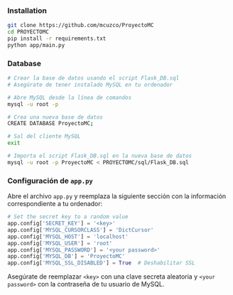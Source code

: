 ### Installation

```bash
git clone https://github.com/mcuzco/ProyectoMC
cd PROYECTOMC
pip install -r requirements.txt
python app/main.py
```
### Database
```bash
# Crear la base de datos usando el script Flask_DB.sql
# Asegúrate de tener instalado MySQL en tu ordenador

# Abre MySQL desde la línea de comandos
mysql -u root -p

# Crea una nueva base de datos
CREATE DATABASE ProyectoMC;

# Sal del cliente MySQL
exit

# Importa el script Flask_DB.sql en la nueva base de datos
mysql -u root -p ProyectoMC < PROYECTOMC/sql/Flask_DB.sql
```


### Configuración de `app.py`

Abre el archivo `app.py` y reemplaza la siguiente sección con la información correspondiente a tu ordenador:

```python
# Set the secret key to a random value
app.config['SECRET_KEY'] = '<key>'
app.config['MYSQL_CURSORCLASS'] = 'DictCursor'
app.config['MYSQL_HOST'] = 'localhost'
app.config['MYSQL_USER'] = 'root'
app.config['MYSQL_PASSWORD'] = '<your password>'
app.config['MYSQL_DB'] = 'ProyectoMC'
app.config['MYSQL_SSL_DISABLED'] = True  # Deshabilitar SSL
```

Asegúrate de reemplazar `<key>` con una clave secreta aleatoria y `<your password>` con la contraseña de tu usuario de MySQL.

```

